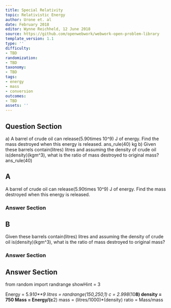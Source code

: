```yaml
---
title: Special Relativity
topic: Relativistic Energy
author: Urone et. al
date: February 2018
editor: Wynne Reichheld, 12 June 2018
source: https://github.com/openwebwork/webwork-open-problem-library
template_version: 1.1
type: ''
difficulty:
- TBD
randomization:
- TBD
taxonomy:
- TBD
tags:
- energy
- mass
- conversion
outcomes:
- TBD
assets: ''
---
```


## Question Section 

a) A barrel of crude oil can release(5.90times 10^9) J of energy. Find the mass destroyed when this energy is released.
ans_rule(40) kg
b) Given these barrels contain(litres) litres and assuming the density of crude oil is(density)(kgm^3), what is the ratio of mass destroyed to original mass?
ans_rule(40)

## A
A barrel of crude oil can release(5.90times 10^9) J of energy. Find the mass destroyed when this energy is released.
### Answer Section
## B
Given these barrels contain(litres) litres and assuming the density of crude oil is(density)(kgm^3), what is the ratio of mass destroyed to original mass?
### Answer Section


## Answer Section

from random import randrange
showHint = 3

Energy = 5.9*10**9
litres = randrange(150,250,1)
c = 2.998*(10**8)
density = 750
Mass = Energy/(c**2)
mass = (litres/1000)*(density)
ratio = Mass/mass